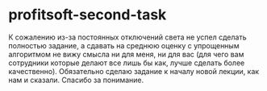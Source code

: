 # profitsoft-second-task
К сожалению из-за постоянных отключений света не успел сделать полностью задание, а сдавать на среднюю оценку с упрощенным алгоритмом не вижу смысла ни для меня, ни для вас (для чего вам сотрудники которые делают все лишь бы как, лучше сделать более качественно). Обязательно сделаю задание к началу новой лекции, как нам и сказали. Спасибо за понимание.
